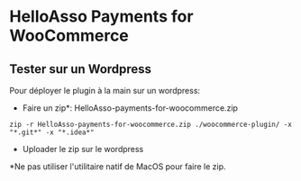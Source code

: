 # HelloAsso Payments for WooCommerce

## Tester sur un Wordpress

Pour déployer le plugin à la main sur un wordpress:

- Faire un zip*: HelloAsso-payments-for-woocommerce.zip

```
zip -r HelloAsso-payments-for-woocommerce.zip ./woocommerce-plugin/ -x "*.git*" -x "*.idea*"
```

- Uploader le zip sur le wordpress

*Ne pas utiliser l'utilitaire natif de MacOS pour faire le zip.